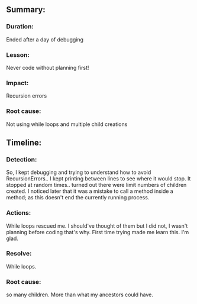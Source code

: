 ## Summary:
### Duration:
Ended after a day of debugging
### Lesson:
Never code without planning first!
### Impact:
Recursion errors
### Root cause:
Not using while loops and multiple child creations
## Timeline:
### Detection:
So, I kept debugging and trying to understand how to avoid RecursionErrors.. I kept printing between lines to see where it would stop. It stopped at random times.. turned out there were limit numbers of children created. I noticed later that it was a mistake to call a method inside a method; as this doesn't end the currently running process.
### Actions:
While loops rescued me. I should've thought of them but I did not, I wasn't planning before coding that's why. First time trying made me learn this. I'm glad.
### Resolve:
While loops.
### Root cause:
so many children. More than what my ancestors could have.
